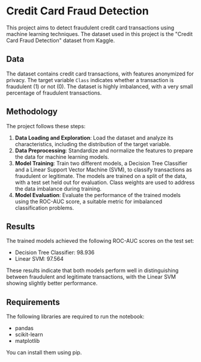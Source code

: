 # Credit Card Fraud Detection

This project aims to detect fraudulent credit card transactions using machine learning techniques. The dataset used in this project is the "Credit Card Fraud Detection" dataset from Kaggle.

## Data

The dataset contains credit card transactions, with features anonymized for privacy. The target variable `Class` indicates whether a transaction is fraudulent (1) or not (0). The dataset is highly imbalanced, with a very small percentage of fraudulent transactions.

## Methodology

The project follows these steps:

1. **Data Loading and Exploration**: Load the dataset and analyze its characteristics, including the distribution of the target variable.
2. **Data Preprocessing**: Standardize and normalize the features to prepare the data for machine learning models.
3. **Model Training**: Train two different models, a Decision Tree Classifier and a Linear Support Vector Machine (SVM), to classify transactions as fraudulent or legitimate. The models are trained on a split of the data, with a test set held out for evaluation. Class weights are used to address the data imbalance during training.
4. **Model Evaluation**: Evaluate the performance of the trained models using the ROC-AUC score, a suitable metric for imbalanced classification problems.

## Results

The trained models achieved the following ROC-AUC scores on the test set:

- Decision Tree Classifier: 98.936
- Linear SVM: 97.564

These results indicate that both models perform well in distinguishing between fraudulent and legitimate transactions, with the Linear SVM showing slightly better performance.

## Requirements

The following libraries are required to run the notebook:

- pandas
- scikit-learn
- matplotlib

You can install them using pip.

